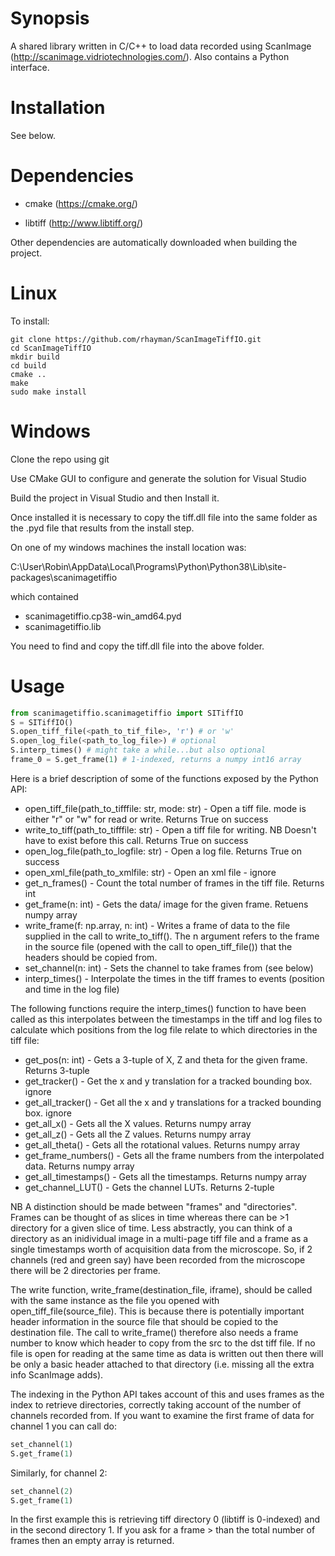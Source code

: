 Synopsis
========

A shared library written in C/C++ to load data recorded using ScanImage (http://scanimage.vidriotechnologies.com/). Also contains a Python interface.

Installation
============

See below.

Dependencies
============

- cmake (https://cmake.org/)

- libtiff (http://www.libtiff.org/)

Other dependencies are automatically downloaded when building the project.

Linux
=====

To install:

```
git clone https://github.com/rhayman/ScanImageTiffIO.git
cd ScanImageTiffIO
mkdir build
cd build
cmake ..
make
sudo make install
```

Windows 
=======

Clone the repo using git

Use CMake GUI to configure and generate the solution for Visual Studio

Build the project in Visual Studio and then Install it.

Once installed it is necessary to copy the tiff.dll file into the same folder as the 
.pyd file that results from the install step.

On one of my windows machines the install location was:

C:\User\Robin\AppData\Local\Programs\Python\Python38\Lib\site-packages\scanimagetiffio

which contained

* scanimagetiffio.cp38-win_amd64.pyd
* scanimagetiffio.lib

You need to find and copy the tiff.dll file into the above folder.

Usage
=====

```python
from scanimagetiffio.scanimagetiffio import SITiffIO
S = SITiffIO()
S.open_tiff_file(<path_to_tif_file>, 'r') # or 'w'
S.open_log_file(<path_to_log_file>) # optional
S.interp_times() # might take a while...but also optional
frame_0 = S.get_frame(1) # 1-indexed, returns a numpy int16 array
```

Here is a brief description of some of the functions exposed by the Python API:

* open_tiff_file(path_to_tifffile: str, mode: str) - Open a tiff file. mode is either "r" or "w" for read or write. Returns True on success
* write_to_tiff(path_to_tifffile: str) - Open a tiff file for writing. NB Doesn't have to exist before this call. Returns True on success
* open_log_file(path_to_logfile: str) - Open a log file. Returns True on success
* open_xml_file(path_to_xmlfile: str) - Open an xml file - ignore
* get_n_frames() - Count the total number of frames in the tiff file. Returns int
* get_frame(n: int) - Gets the data/ image for the given frame. Retuens numpy array
* write_frame(f: np.array, n: int) - Writes a frame of data to the file supplied in the call to write_to_tiff(). The n argument refers to the frame in the source file (opened with the call to open_tiff_file()) that the headers should be copied from.
* set_channel(n: int) - Sets the channel to take frames from (see below)
* interp_times() - Interpolate the times in the tiff frames to events (position and time in the log file)

The following functions require the interp_times() function to have been called as this interpolates between the timestamps in the tiff and log files to calculate which positions from the log file relate to which directories in the tiff file:

* get_pos(n: int) - Gets a 3-tuple of X, Z and theta for the given frame. Returns 3-tuple
* get_tracker() - Get the x and y translation for a tracked bounding box. ignore
* get_all_tracker() - Get all the x and y translations for a tracked bounding box. ignore
* get_all_x() - Gets all the X values. Returns numpy array
* get_all_z() - Gets all the Z values. Returns numpy array
* get_all_theta() - Gets all the rotational values. Returns numpy array
* get_frame_numbers() - Gets all the frame numbers from the interpolated data. Returns numpy array
* get_all_timestamps() - Gets all the timestamps. Returns numpy array
* get_channel_LUT() - Gets the channel LUTs. Returns 2-tuple

NB A distinction should be made between "frames" and "directories". Frames can be thought of as slices in time whereas there can be >1 directory for a given slice of time. Less abstractly, you can think of a directory as an inidividual image in a multi-page tiff file and a frame as a single timestamps worth of acquisition data from the microscope. So, if 2 channels (red and green say) have been recorded from the microscope there will be 2 directories per frame.

The write function, write_frame(destination_file, iframe), should be called with the same instance as the file you opened with open_tiff_file(source_file). This is because there is potentially important header information in the source file that should be copied to the destination file. The call to write_frame() therefore also needs a frame number to know which header to copy from the src to the dst tiff file. If no file is open for reading at the same time as data is written out then there will be only a basic header attached to that directory (i.e. missing all the extra info ScanImage adds).

The indexing in the Python API takes account of this and uses frames as the index to retrieve directories, correctly taking account of the number of channels recorded from. If you want to examine the first frame of data for channel 1 you can call do:

```python
set_channel(1)
S.get_frame(1)
```

Similarly, for channel 2:

```python
set_channel(2)
S.get_frame(1)
```

In the first example this is retrieving tiff directory 0 (libtiff is 0-indexed) and in the second directory 1. If you ask for a frame > than the total number of frames then an empty array is returned.
